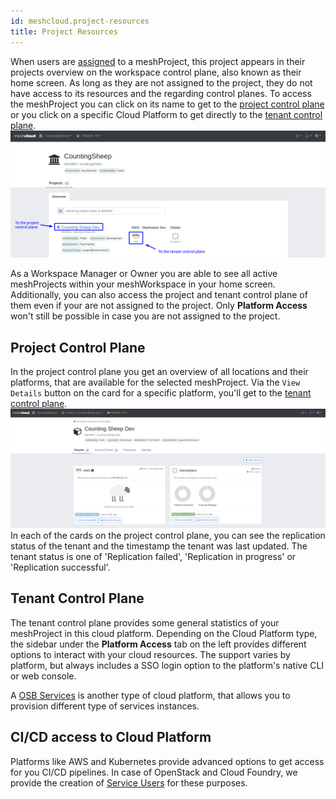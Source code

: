 ```yaml
---
id: meshcloud.project-resources
title: Project Resources
---
```


When users are [assigned](meshcloud.project.md#assign-user-to-a-meshproject) to a meshProject, this project appears in their projects overview on the workspace control plane, also known as their home screen. As long as they are not assigned to the project, they do not have access to its resources and the regarding control planes. To access the meshProject you can click on its name to get to the [project control plane](meshcloud.project-resources.md#project-control-plane) or you click on a specific Cloud Platform to get directly to the [tenant control plane](meshcloud.project-resources.md#tenant-control-plane).
![Home screen of a Workspace Member](assets/project-resources/access-control-planes.png)

As a Workspace Manager or Owner you are able to see all active meshProjects within your meshWorkspace in your home screen. Additionally, you can also access the project and tenant control plane of them even if your are not assigned to the project.
Only **Platform Access** won't still be possible in case you are not assigned to the project.

## Project Control Plane

In the project control plane you get an overview of all locations and their platforms, that are available for the selected meshProject.
Via the `View Details` button on the card for a specific platform, you'll get to the [tenant control plane](#tenant-control-plane).
![View of a Workspace Manager in the project control plane](assets/project-resources/project-control-plane.png)
In each of the cards on the project control plane, you can see the replication status of the tenant and the timestamp the tenant was last updated.
The tenant status is one of 'Replication failed', 'Replication in progress' or 'Replication successful'.

## Tenant Control Plane

The tenant control plane provides some general statistics of your meshProject in this cloud platform. Depending on the Cloud Platform type, the sidebar under the **Platform Access** tab on the left provides different options to interact with your cloud resources. The support varies by platform, but always includes a SSO login option to the platform's native CLI or web console.

A [OSB Services](marketplace.service-instances.md) is another type of cloud platform, that allows you to provision different type of services instances.

## CI/CD access to Cloud Platform

Platforms like AWS and Kubernetes provide advanced options to get access for you CI/CD pipelines. In case of OpenStack and Cloud Foundry, we provide the creation of [Service Users](meshcloud.service-user.md) for these purposes.
